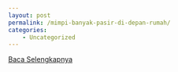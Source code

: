 ```yaml
---
layout: post
permalink: /mimpi-banyak-pasir-di-depan-rumah/
categories:
    - Uncategorized
---
```


[Baca Selengkapnya](/09)